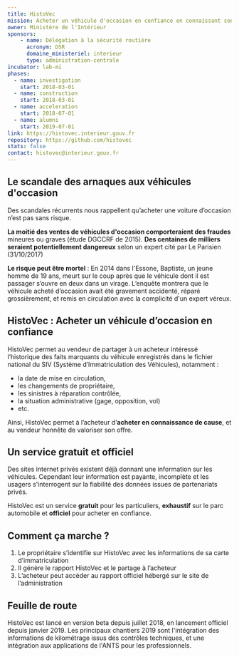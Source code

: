 ```yaml
---
title: HistoVec
mission: Acheter un véhicule d'occasion en confiance en connaissant son historique
owner: Ministère de l'Intérieur
sponsors: 
    - name: Délégation à la sécurité routière
      acronym: DSR
      domaine_ministeriel: interieur
      type: administration-centrale
incubator: lab-mi
phases:
  - name: investigation
    start: 2018-03-01
  - name: construction
    start: 2018-03-01
  - name: acceleration
    start: 2018-07-01
  - name: alumni
    start: 2019-07-01
link: https://histovec.interieur.gouv.fr
repository: https://github.com/histovec
stats: false
contact: histovec@interieur.gouv.fr
---
```


## Le scandale des arnaques aux véhicules d'occasion

Des scandales récurrents nous rappellent qu’acheter une voiture d’occasion n’est pas sans risque.

**La moitié des ventes de véhicules d'occasion comporteraient des fraudes** mineures ou graves (étude DGCCRF de 2015).
**Des centaines de milliers seraient potentiellement dangereux** selon un expert cité par Le Parisien (31/10/2017)

**Le risque peut être mortel** : En 2014 dans l'Essone, Baptiste, un jeune homme de 19 ans, meurt sur le coup après que le véhicule dont il est passager s’ouvre en deux dans un virage. L’enquête montrera que le véhicule acheté d’occasion avait été gravement accidenté, réparé grossièrement, et remis en circulation avec la complicité d'un expert véreux.

## HistoVec : Acheter un véhicule d’occasion en confiance

HistoVec permet au vendeur de partager à un acheteur intéressé l’historique des faits marquants du véhicule enregistrés dans le fichier national du SIV (Système d’Immatriculation des Véhicules), notamment :
- la date de mise en circulation,
- les changements de propriétaire,
- les sinistres à réparation contrôlée,
- la situation administrative (gage, opposition, vol)
- etc.

Ainsi, HistoVec permet à l’acheteur d’**acheter en connaissance de cause**, et au vendeur honnête de valoriser son offre.

## Un service gratuit et officiel

Des sites internet privés existent déjà donnant une information sur les véhicules. Cependant leur information est payante, incomplète et les usagers s'interrogent sur la fiabilité des données issues de partenariats privés.

HistoVec est un service **gratuit** pour les particuliers, **exhaustif** sur le parc automobile et **officiel** pour acheter en confiance.

## Comment ça marche ?

1. Le propriétaire s’identifie sur HistoVec avec les informations de sa carte d’immatriculation
2. Il génère le rapport HistoVec et le partage à l’acheteur
3. L’acheteur peut accéder au rapport officiel hébergé sur le site de l’administration

## Feuille de route

HistoVec est lancé en version beta depuis juillet 2018, en lancement officiel depuis janvier 2019. 
Les principaux chantiers 2019 sont l'intégration des informations de kilométrage issus des contrôles techniques, et une intégration aux applications de l'ANTS pour les professionnels.

